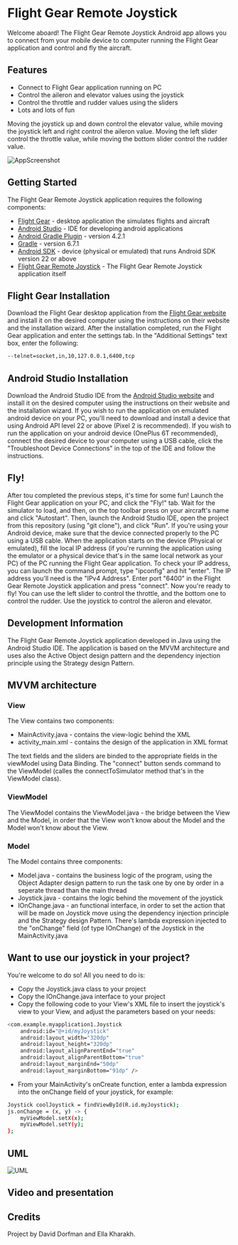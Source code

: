 # Flight Gear Remote Joystick
Welcome aboard! The Flight Gear Remote Joystick Android app allows you to connect from your mobile device to computer running the Flight Gear application and control and fly the aircraft.

## Features
- Connect to Flight Gear application running on PC
- Control the aileron and elevator values using the joystick
- Control the throttle and rudder values using the sliders
- Lots and lots of fun

Moving the joystick up and down control the elevator value, while moving the joystick left and right control the aileron value. Moving the left slider control the throttle value, while moving the bottom slider control the rudder value.

![AppScreenshot](https://github.com/Ellakh/FlightGearJoystickApp/blob/master/app/JoystickAppScreenshot.jpg)

## Getting Started
The Flight Gear Remote Joystick application requires the following components:
- [Flight Gear] - desktop application the simulates flights and aircraft
- [Android Studio] - IDE for developing android applications
- [Android Gradle Plugin] - version 4.2.1
- [Gradle] - version 6.7.1
- [Android SDK] - device (physical or emulated) that runs Android SDK version 22 or above
- [Flight Gear Remote Joystick] - The Flight Gear Remote Joystick application itself

## Flight Gear Installation
Download the Flight Gear desktop application from the [Flight Gear website] and install it on the desired computer using the instructions on their website and the installation wizard.
After the installation completed, run the Flight Gear application and enter the settings tab. In the "Additional Settings" text box, enter the following:
```sh
--telnet=socket,in,10,127.0.0.1,6400,tcp
```

## Android Studio Installation
Download the Android Studio IDE from the [Android Studio website] and install it on the desired computer using the instructions on their website and the installation wizard.
If you wish to run the application on emulated android device on your PC, you'll need to download and install a device that using Android API level 22 or above (Pixel 2 is recommended).
If you wish to run the application on your android device (OnePlus 6T recommended), connect the desired device to your computer using a USB cable, click the "Troubleshoot Device Connections" in the top of the IDE and follow the instructions.

## Fly!
After tou completed the previous steps, it's time for some fun!
Launch the Flight Gear application on your PC, and click the "Fly!" tab. Wait for the simulator to load, and then, on the top toolbar press on your aircraft's name and click "Autostart". Then, launch the Android Studio IDE, open the project from this repository (using "git clone"), and click "Run". If you're using your Android device, make sure that the device connected properly to the PC using a USB cable. When the application starts on the device (Physical or emulated), fill the local IP address (if you're running the application using the emulator or a physical device that's in the same local network as your PC) of the PC running the Flight Gear application. To check your IP address, you can launch the command prompt, type "ipconfig" and hit "enter". The IP address you'll need is the "IPv4 Address". Enter port "6400" in the Flight Gear Remote Joystick application and press "connect". Now you're ready to fly! You can use the left slider to control the throttle, and the bottom one to control the rudder. Use the joystick to control the aileron and elevator.

## Development Information

The Flight Gear Remote Joystick application developed in Java using the Android Studio IDE. The application is based on the MVVM architecture and uses also the Active Object design pattern and the dependency injection principle using the Strategy design Pattern.

## MVVM architecture
### View
The View contains two components:
- MainActivity.java - contains the view-logic behind the XML
- activity_main.xml - contains the design of the application in XML format

The text fields and the sliders are binded to the appropriate fields in the viewModel using Data Binding. The "connect" button sends command to the ViewModel (calles the connectToSimulator method that's in the ViewModel class).

### ViewModel
The ViewModel contains the ViewModel.java - the bridge between the View and the Model, in order that the View won't know about the Model and the Model won't know about the View.

### Model
The Model contains three components:
- Model.java - contains the business logic of the program, using the Object Adapter design pattern to run the task one by one by order in a seperate thread than the main thread
- Joystick.java - contains the logic behind the movement of the joystick
- IOnChange.java - an functional interface, in order to set the action that will be made on Joystick move using the dependency injection principle and the Strategy design Pattern. There's lambda expression injected to the "onChange" field (of type IOnChange) of the Joystick in the MainActivity.java

## Want to use our joystick in your project?
You're welcome to do so! All you need to do is:
- Copy the Joystick.java class to your project
- Copy the IOnChange.java interface to your project
- Copy the following code to your View's XML file to insert the joystick's view to your View, and adjust the parameters based on your needs:
```sh
<com.example.myapplication1.Joystick
    android:id="@+id/myJoystick"
    android:layout_width="320dp"
    android:layout_height="320dp"
    android:layout_alignParentEnd="true"
    android:layout_alignParentBottom="true"
    android:layout_marginEnd="50dp"
    android:layout_marginBottom="91dp" />
```
- From your MainActivity's onCreate function, enter a lambda expression into the onChange field of your joystick, for example:
```sh
Joystick coolJoystick = findViewById(R.id.myJoystick);
js.onChange = (x, y) -> {
    myViewModel.setX(x);
    myViewModel.setY(y);
};
```

## UML
![UML](https://github.com/Ellakh/FlightGearJoystickApp/blob/master/app/UML.png)

## Video and presentation


## Credits
Project by David Dorfman and Ella Kharakh.

[//]: #
   [Flight Gear]: <https://www.flightgear.org/>
   [Android Studio]: <https://developer.android.com/studio>
   [Android Studio website]: <https://developer.android.com/studio>
   [Flight Gear website]: <https://www.flightgear.org/>
   [Flight Gear Remote Joystick]: <https://github.com/Ellakh/FlightGearJoystickApp>
   [Gradle]: <https://gradle.org/>
   [Android Gradle Plugin]: <https://gradle.org/>
   [Android SDK]: <https://developer.android.com/studio>
